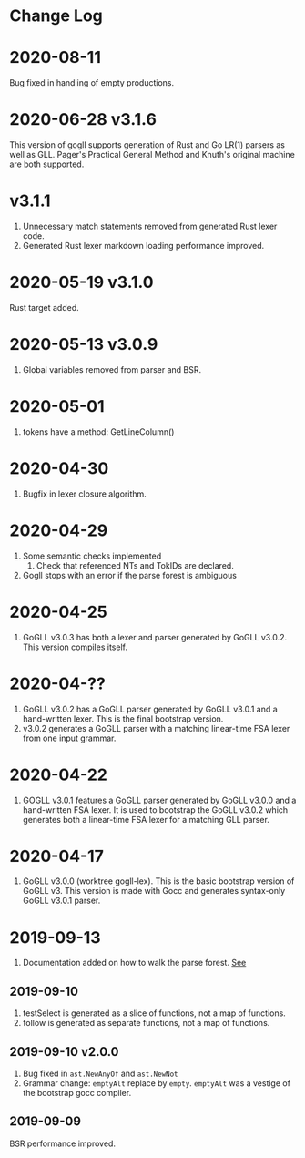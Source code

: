 # Change Log

# 2020-08-11 
Bug fixed in handling of empty productions.

# 2020-06-28 v3.1.6
This version of gogll supports generation of Rust and Go LR(1) parsers as
well as GLL. Pager's Practical General Method and Knuth's original machine are
both supported.

# v3.1.1
1. Unnecessary match statements removed from generated Rust lexer code.
1. Generated Rust lexer markdown loading performance improved.

# 2020-05-19 v3.1.0
Rust target added.

# 2020-05-13 v3.0.9
1. Global variables removed from parser and BSR.

# 2020-05-01
1. tokens have a method: GetLineColumn()

# 2020-04-30
1. Bugfix in lexer closure algorithm.

# 2020-04-29
1. Some semantic checks implemented
	1. Check that referenced NTs and TokIDs are declared.
1. Gogll stops with an error if the parse forest is ambiguous

# 2020-04-25
1. GoGLL v3.0.3 has both a lexer and parser generated by GoGLL v3.0.2. This version compiles itself.

# 2020-04-??
1. GoGLL v3.0.2 has a GoGLL parser generated by GoGLL v3.0.1 and a hand-written lexer. This is the final bootstrap version.
1. v3.0.2 generates a GoGLL parser with a matching linear-time FSA lexer from one input grammar.

# 2020-04-22
1. GOGLL v3.0.1 features a GoGLL parser generated by GoGLL v3.0.0 and a hand-written
FSA lexer. It is used to bootstrap the GoGLL v3.0.2 which generates both a linear-time FSA 
lexer for a matching GLL parser.

# 2020-04-17 
1. GoGLL v3.0.0 (worktree gogll-lex). This is the basic bootstrap version of GoGLL v3. 
This version is made with Gocc and generates syntax-only GoGLL v3.0.1 parser.

# 2019-09-13
1. Documentation added on how to walk the parse forest. [See](doc/bsr/bsr.md)

## 2019-09-10
1. testSelect is generated as a slice of functions, not a map of functions.
1. follow is generated as separate functions, not a map of functions.

## 2019-09-10 v2.0.0
1. Bug fixed in `ast.NewAnyOf` and `ast.NewNot`
1. Grammar change: `emptyAlt` replace by `empty`. `emptyAlt` was a vestige of 
the bootstrap gocc compiler.

## 2019-09-09
BSR performance improved. 